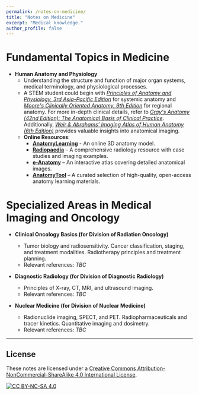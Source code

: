 ```yaml
---
permalink: /notes-on-medicine/
title: "Notes on Medicine"
excerpt: "Medical knowledge."
author_profile: false
---
```


<span class='anchor' id='notes-on-medicine'></span>

# Fundamental Topics in Medicine

- **Human Anatomy and Physiology**  
  - Understanding the structure and function of major organ systems, medical terminology, and physiological processes.  
  - A STEM student could begin with [*Principles of Anatomy and Physiology, 3rd Asia-Pacific Edition*](https://www.wileydirect.com.au/blog/buy/principles-of-anatomy-and-physiology-asia-pacific-edition/?srsltid=AfmBOorTRFBSIrfO-PDfTd9BR-kaYMWYP-mamYNXRg-ehUL8ADH62A3D) for systemic anatomy and [*Moore's Clinically Oriented Anatomy, 9th Edition*](https://shop.lww.com/moore-s-clinically-oriented-anatomy/p/9781975209544?srsltid=AfmBOopd_CAzJbcWOXU7i6bFNUOBTxDoVCQzIYINXxg1ak7L7EMn5ar7) for regional anatomy. For more in-depth clinical details, refer to [*Gray's Anatomy (42nd Edition): The Anatomical Basis of Clinical Practice*](https://shop.elsevier.com/books/grays-anatomy/standring/978-0-7020-7705-0). Additionally, [*Weir & Abrahams’ Imaging Atlas of Human Anatomy (6th Edition)*](https://shop.elsevier.com/books/weir-and-abrahams-imaging-atlas-of-human-anatomy/spratt/978-0-7020-7926-9) provides valuable insights into anatomical imaging.  
  - **Online Resources**:
    - [**AnatomyLearning**](https://anatomylearning.com/) - An online 3D anatomy model.
    - [**Radiopaedia**](https://radiopaedia.org/?lang=us) – A comprehensive radiology resource with case studies and imaging examples.  
    - [**e-Anatomy**](https://www.imaios.com/en/e-anatomy) – An interactive atlas covering detailed anatomical images.  
    - [**AnatomyTool**](https://anatomytool.org/content/best-open-anatomy-learning-resources) – A curated selection of high-quality, open-access anatomy learning materials.  


# Specialized Areas in Medical Imaging and Oncology

- **Clinical Oncology Basics (for Division of Radiation Oncology)**  
  - Tumor biology and radiosensitivity. Cancer classification, staging, and treatment modalities. Radiotherapy principles and treatment planning.
  - Relevant references: *TBC*  

- **Diagnostic Radiology (for Division of Diagnostic Radiology)**  
  - Principles of X-ray, CT, MRI, and ultrasound imaging.  
  - Relevant references: *TBC*  

- **Nuclear Medicine (for Division of Nuclear Medicine)**  
  - Radionuclide imaging, SPECT, and PET. Radiopharmaceuticals and tracer kinetics. Quantitative imaging and dosimetry.
  - Relevant references: *TBC*

---

## License  
These notes are licensed under a [Creative Commons Attribution-NonCommercial-ShareAlike 4.0 International License](https://creativecommons.org/licenses/by-nc-sa/4.0/).  

[![CC BY-NC-SA 4.0](https://licensebuttons.net/l/by-nc-sa/4.0/88x31.png)](https://creativecommons.org/licenses/by-nc-sa/4.0/)
